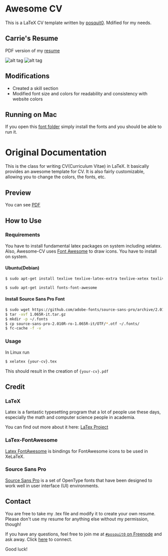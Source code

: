 Awesome CV
==========

This is a LaTeX CV template written by [posquit0](https://github.com/posquit0/Awesome-CV). Mdified for my needs. 

## Carrie's Resume
PDF version of my [resume](https://github.com/missCarrieMah/Awesome-CV/blob/master/examples/mah_carrie_resume/mah-carrie-resume.pdf)

![alt tag](https://github.com/missCarrieMah/Awesome-CV/blob/master/examples/mahcarrie_resume1.png)
![alt tag](https://github.com/missCarrieMah/Awesome-CV/blob/master/examples/mahcarrie_resume2.png)

## Modifications
* Created a skill section
* Modified font size and colors for readability and consistency with website colors

## Running on Mac
If you open this [font folder](https://github.com/missCarrieMah/Awesome-CV/blob/cm-resume/Fonts.zip) simply install the fonts and you should be able to run it.


Original Documentation
==========

This is the class for writing CV(Curriculum Vitae) in LaTeX. It basically provides an awesome template for CV. It is also fairly customizable, allowing you to change the colors, the fonts, etc.

## Preview
You can see [PDF](https://raw.githubusercontent.com/posquit0/Awesome-CV/master/examples/resume.pdf)

## How to Use
### Requirements

You have to install fundamental latex packages on system including xelatex. Also, Awesome-CV uses [Font Awesome](http://fortawesome.github.io/Font-Awesome/) to draw icons. You have to install on system.

#### Ubuntu(Debian)
```bash
$ sudo apt-get install texlive texlive-latex-extra texlive-xetex texlive-math-extra
```

```bash
$ sudo apt-get install fonts-font-awesome
```

#### Install Source Sans Pro Font
```bash
$ sudo wget https://github.com/adobe-fonts/source-sans-pro/archive/2.010R-ro/1.065R-it.tar.gz
$ tar -xvf 1.065R-it.tar.gz
$ mkdir -p ~/.fonts
$ cp source-sans-pro-2.010R-ro-1.065R-it/OTF/*.otf ~/.fonts/
$ fc-cache -f -v
```

### Usage

In Linux run
```bash
$ xelatex {your-cv}.tex
```
This should result in the creation of ``{your-cv}.pdf``


## Credit
### LaTeX
Latex is a fantastic typesetting program that a lot of people use these days, especially the math and computer science people in academia.

You can find out more about it here: [LaTex Project](http://www.latex-project.org/)

### LaTex-FontAwesome
[Latex FontAwesome](https://github.com/furl/latex-fontawesome) is bindings for FontAwesome icons to be used in XeLaTeX.

### Source Sans Pro
[Source Sans Pro](https://github.com/adobe-fonts/source-sans-pro)  is a set of OpenType fonts that have been designed to work well in user interface (UI) environments.


## Contact
You are free to take my .tex file and modify it to create your own resume. Please don't use my resume for anything else without my permission, though!

If you have any questions, feel free to join me at [`#posquit0` on Freenode](irc://irc.freenode.net/posquit0) and ask away. Click [here](https://kiwiirc.com/client/irc.freenode.net/posquit0) to connect.

Good luck!
